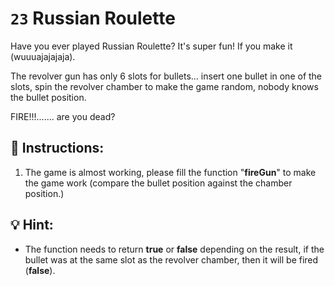 # `23` Russian Roulette

Have you ever played Russian Roulette? It's super fun! If you make it (wuuuajajajaja).

The revolver gun has only 6 slots for bullets... insert one bullet in one of the slots,
spin the revolver chamber to make the game random, nobody knows the bullet position.

FIRE!!!....... are you dead?


## 📝 Instructions:
1. The game is almost working, please fill the function "**fireGun**" to make the game work
(compare the bullet position against the chamber position.)


## 💡 Hint:

- The function needs to return **true** or **false** depending on the result, if the bullet was
at the same slot as the revolver chamber, then it will be fired (**false**).

